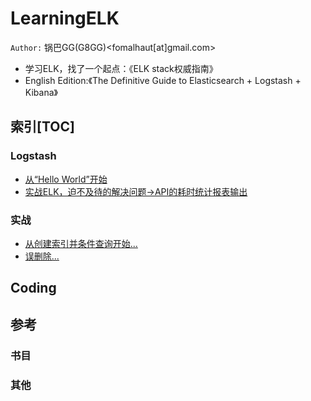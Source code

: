 # LearningELK
`Author:` 锅巴GG(G8GG)<fomalhaut[at]gmail.com>

* 学习ELK，找了一个起点：《ELK stack权威指南》
 * English Edition:《The Definitive Guide to Elasticsearch + Logstash + Kibana》


## 索引[TOC]
### Logstash
* [从“Hello World”开始](https://github.com/g8gg/LearningELK/blob/master/logstash00.md)
* [实战ELK，迫不及待的解决问题→API的耗时统计报表输出](https://github.com/g8gg/LearningELK/blob/master/mylesson01.md)

### 实战
* [从创建索引并条件查询开始...](https://github.com/g8gg/LearningELK/blob/master/mylesson00.md)
* [误删除...](https://github.com/g8gg/LearningELK/blob/master/wow.md)

## Coding


## 参考
### 书目
### 其他


